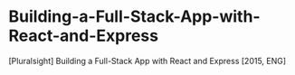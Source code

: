 # Building-a-Full-Stack-App-with-React-and-Express
[Pluralsight] Building a Full-Stack App with React and Express [2015, ENG]
